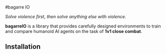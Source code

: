 #bagarre IO

_Solve violence first, then solve anything else with violence._

**bagarreIO** is a library that provides carefully designed environments to train and compare humanoid AI agents on the task of **1v1 close combat**.

## Installation



